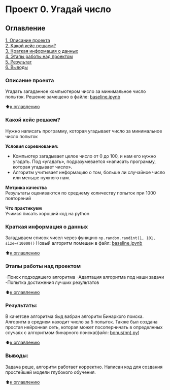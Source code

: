 # Проект 0. Угадай число

## Оглавление  
[1. Описание проекта](.README.md#Описание-проекта)  
[2. Какой кейс решаем?](.README.md#Какой-кейс-решаем)  
[3. Краткая информация о данных](.README.md#Краткая-информация-о-данных)  
[4. Этапы работы над проектом](.README.md#Этапы-работы-над-проектом)  
[5. Результат](.README.md#Результат)    
[6. Выводы](.README.md#Выводы) 

### Описание проекта    
Угадать загаданное компьютером число за минимальное число попыток. Решение замещено в файле: [baseline.ipynb](baseline.ipynb)

:arrow_up:[к оглавлению](_)


### Какой кейс решаем?    
Нужно написать программу, которая угадывает число за минимальное число попыток

**Условия соревнования:**  
- Компьютер загадывает целое число от 0 до 100, и нам его нужно угадать. Под «угадать», подразумевается «написать программу, которая угадывает число».
- Алгоритм учитывает информацию о том, больше ли случайное число или меньше нужного нам.

**Метрика качества**     
Результаты оцениваются по среднему количеству попыток при 1000 повторений

**Что практикуем**     
Учимся писать хороший код на python

### Краткая информация о данных
Загадываем список чисел через функцию ``np.random.randint(1, 101, size=(10000))`` 
Новый алгоритм помещен в файл: [baseline.ipynb](baseline.ipynb)
  
:arrow_up:[к оглавлению](README.md#Оглавление)

### Этапы работы над проектом  
-Поиск подходяшего алгоритма
-Адаптация алгоритма под наши задачи
-Попытка достижения лучших результатов

:arrow_up:[к оглавлению](README.md#Оглавление)

### Результаты:  

В качетсве алгоритма быд вабран алгоритм Бинаркого поиска. Алгоритм в среднем находит число за 5 попыток.
Также был создана простая нейронная сеть, которая может посоперничать в определнных случаях с алгоритмом бинарного поиска(файл: [bonus(nn).py](bonus(nn).py))

:arrow_up:[к оглавлению](README.md#Оглавление)

### Выводы:
Задача реше, алгоритм работает корректно. Написан код для создания простейшей модели глубокого обучения.


:arrow_up:[к оглавлению](README.md#Оглавление)
